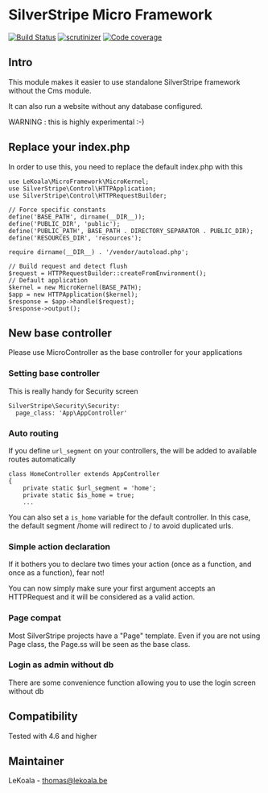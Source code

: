 # SilverStripe Micro Framework

[![Build Status](https://travis-ci.com/lekoala/silverstripe-micro-framework.svg?branch=master)](https://travis-ci.com/lekoala/silverstripe-micro-framework/)
[![scrutinizer](https://scrutinizer-ci.com/g/lekoala/silverstripe-micro-framework/badges/quality-score.png?b=master)](https://scrutinizer-ci.com/g/lekoala/silverstripe-micro-framework/)
[![Code coverage](https://codecov.io/gh/lekoala/silverstripe-micro-framework/branch/master/graph/badge.svg)](https://codecov.io/gh/lekoala/silverstripe-micro-framework)

## Intro

This module makes it easier to use standalone SilverStripe framework without the Cms module.

It can also run a website without any database configured.

WARNING : this is highly experimental :-)

## Replace your index.php

In order to use this, you need to replace the default index.php with this

    use LeKoala\MicroFramework\MicroKernel;
    use SilverStripe\Control\HTTPApplication;
    use SilverStripe\Control\HTTPRequestBuilder;

    // Force specific constants
    define('BASE_PATH', dirname(__DIR__));
    define('PUBLIC_DIR', 'public');
    define('PUBLIC_PATH', BASE_PATH . DIRECTORY_SEPARATOR . PUBLIC_DIR);
    define('RESOURCES_DIR', 'resources');

    require dirname(__DIR__) . '/vendor/autoload.php';

    // Build request and detect flush
    $request = HTTPRequestBuilder::createFromEnvironment();
    // Default application
    $kernel = new MicroKernel(BASE_PATH);
    $app = new HTTPApplication($kernel);
    $response = $app->handle($request);
    $response->output();

## New base controller

Please use MicroController as the base controller for your applications

### Setting base controller

This is really handy for Security screen

    SilverStripe\Security\Security:
      page_class: 'App\AppController'

### Auto routing

If you define `url_segment` on your controllers, the will be added to available routes automatically

    class HomeController extends AppController
    {
        private static $url_segment = 'home';
        private static $is_home = true;
        ...

You can also set a `is_home` variable for the default controller. In this case, the default segment /home
will redirect to / to avoid duplicated urls.

### Simple action declaration

If it bothers you to declare two times your action (once as a function, and once as a function), fear not!

You can now simply make sure your first argument accepts an HTTPRequest and it will be considered as a valid action.

### Page compat

Most SilverStripe projects have a "Page" template. Even if you are not using Page class, the Page.ss will be seen
as the base class.

### Login as admin without db

There are some convenience function allowing you to use the login screen without db

## Compatibility

Tested with 4.6 and higher

## Maintainer

LeKoala - thomas@lekoala.be
